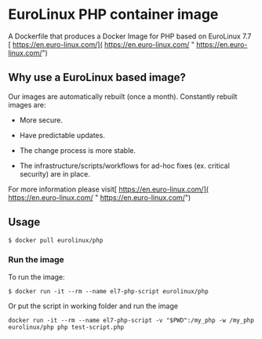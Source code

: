 # EuroLinux PHP container image

A Dockerfile that produces a Docker Image for PHP  based on EuroLinux 7.7  [ https://en.euro-linux.com/]( https://en.euro-linux.com/ " https://en.euro-linux.com/")


## Why use a EuroLinux  based image?

Our images are automatically rebuilt (once a month). Constantly rebuilt images are:

- More secure.

- Have predictable updates.

- The change process is more stable.

- The infrastructure/scripts/workflows for ad-hoc fixes (ex. critical security) are in place.

For more information please visit[ https://en.euro-linux.com/]( https://en.euro-linux.com/ " https://en.euro-linux.com/")

## Usage

```
$ docker pull eurolinux/php

```

### Run the image

To run the image:

```
$ docker run -it --rm --name el7-php-script eurolinux/php

```

Or put the script in working folder and run the image

```
docker run -it --rm --name el7-php-script -v "$PWD":/my_php -w /my_php eurolinux/php php test-script.php

```

